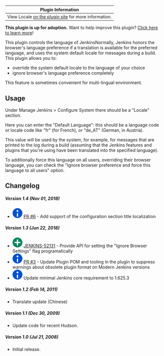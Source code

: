 | Plugin Information                                                                        |
|-------------------------------------------------------------------------------------------|
| View Locale [on the plugin site](https://plugins.jenkins.io/locale) for more information. |

**This plugin is up for adoption.** Want to help improve this plugin?
[Click here to learn
more](http://localhost:8085/display/JENKINS/Adopt+a+Plugin "Adopt a Plugin")!

This plugin controls the language of JenkinsNormally, Jenkins honors the
browser's language preference if a translation is available for the
preferred language, and uses the system default locale for messages
during a build. This plugin allows you to:

-   override the system default locale to the language of your choice
-   ignore browser's language preference completely

This feature is sometimes convenient for multi-lingual environment.

## Usage

Under Manage Jenkins \> Configure System there should be a "Locale"
section.

Here you can enter the "Default Language": this should be a language
code or locale code like "fr" (for French), or "de\_AT" (German, in
Austria).

This value will be used by the system, for example, for messages that
are printed to the log during a build (assuming that the Jenkins
features and plugins that you're using have been translated into the
specified language).

To additionally force this language on all users, overriding their
browser language, you can check the "Ignore browser preference and force
this language to all users" option.

## Changelog

##### Version 1.4 (Nov 01, 2018)

-   ![(info)](docs/images/information.svg)
    [PR \#6](https://github.com/jenkinsci/locale-plugin/pull/6) - Add
    support of the configuration section title localization

##### Version 1.3 (Jun 22, 2018)

-   ![(plus)](docs/images/add.svg) [JENKINS-52131](https://issues.jenkins-ci.org/browse/JENKINS-52131) -
    Provide API for setting the "Ignore Browser Settings" flag
    programatically
-   ![(info)](docs/images/information.svg) [PR
    \#3](https://github.com/jenkinsci/locale-plugin/pull/3/files) -
    Update Plugin POM and tooling in the plugin to suppress warnings
    about obsolete plugin format on Modern Jenkins versions
-   ![(info)](docs/images/information.svg) Update
    minimal Jenkins core requirement to 1.625.3

##### Version 1.2 (Feb 14, 2011)

-   Translate update (Chinese)

##### Version 1.1 (Dec 30, 2009)

-   Update code for recent Hudson.

##### Version 1.0 (Jul 21, 2008)

-   Initial release.
